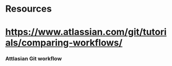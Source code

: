 # Resources
# https://www.atlassian.com/git/tutorials/comparing-workflows/
### Attlasian Git workflow
